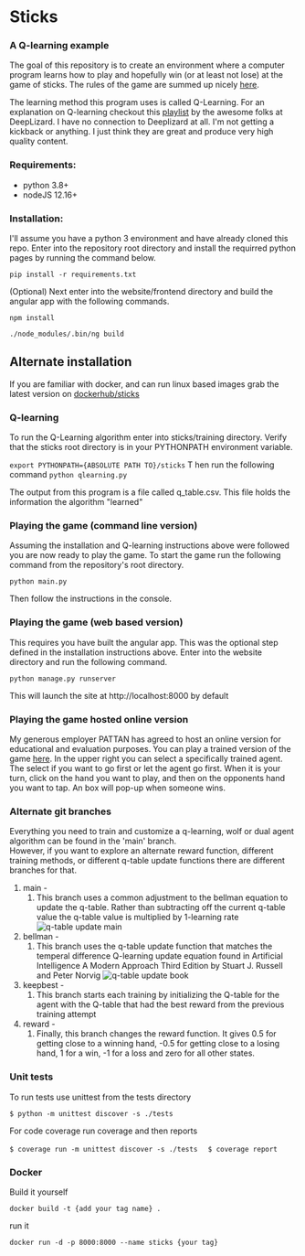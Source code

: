 # Sticks 
### A Q-learning example

The goal of this repository is to create an environment where a computer 
program learns how to play and hopefully win (or at least not lose) at the game of sticks. The rules of the game are
summed up nicely [here](https://frugalfun4boys.com/play-sticks-finger-game-kids/).

The learning method this program uses is called Q-Learning.  For an explanation on 
Q-learning checkout this [playlist](https://www.youtube.com/playlist?list=PLZbbT5o_s2xoWNVdDudn51XM8lOuZ_Njv) 
by the awesome folks at DeepLizard.  I have no connection to Deeplizard at all. I'm not getting a kickback or anything.
I just think they are great and produce very high quality content. 

### Requirements:
 - python 3.8+
 - nodeJS 12.16+

### Installation:
I'll assume you have a python 3 environment and have already cloned this repo. 
Enter into the repository root directory and install the requirred python pages by running the command below.

```pip install -r requirements.txt```

(Optional) Next enter into the website/frontend directory and build the angular app with the following commands.

```npm install```

```./node_modules/.bin/ng build```

## Alternate installation 
If you are familiar with docker, and can run linux based images grab the latest version on [dockerhub/sticks](https://hub.docker.com/repository/docker/mweltin/sticks)


### Q-learning
To run the Q-Learning algorithm enter into sticks/training directory.  Verify that the sticks root directory is in
your PYTHONPATH environment variable.

```export PYTHONPATH={ABSOLUTE PATH TO}/sticks```
T
hen run the following command
```python qlearning.py```

The output from this program is a file called q_table.csv.  This file holds the information the algorithm "learned"

### Playing the game (command line version)
Assuming the installation and Q-learning instructions above were followed you are now ready to play the game. To 
start the game run the following command from the repository's root directory.

```python main.py```

Then follow the instructions in the console.

### Playing the game (web based version) 
This requires you have built the angular app.  This was the optional step defined in the installation instructions above.  Enter into the website 
directory and run the following command.

```python manage.py runserver```

This will launch the site at http://localhost:8000 by default

### Playing the game hosted online version  
My generous employer PATTAN has agreed to host an online version for educational and evaluation purposes.
You can play a trained version of the game [here](http://tina.pattan.net:8001).
In the upper right you can select a specifically trained agent.  The select if you want to go first or let the agent go 
first.  When it is your turn, click on the hand you want to play, and then on the opponents hand you want to tap. An 
box will pop-up when someone wins. 

### Alternate git branches
Everything you need to train and customize a q-learning, wolf or dual agent algorithm can be found in the 'main' branch.  
However, if you want to explore an alternate reward function, different training methods, or different q-table update
functions there are different branches for that. 
1) main - 
   1) This branch uses a common adjustment to the bellman equation to update the q-table.  Rather than subtracting off the current q-table value the q-table value is multiplied by 1-learning rate ![q-table update main](main-q-table-update.jpeg)
2) bellman - 
   1) This branch uses the q-table update function that matches the temperal difference Q-learning update equation found in Artificial Intelligence A Modern Approach
Third Edition by Stuart J. Russell and Peter Norvig ![q-table update book](q-table-update-ai-book.png)
3) keepbest -
   1) This branch starts each training by initializing the Q-table for the agent with the Q-table that had the best reward from the previous training attempt
4) reward -
   1) Finally, this branch changes the reward function.  It gives 0.5 for getting close to a winning hand, -0.5 for getting close to a losing hand,  1 for a win, -1 for a loss and zero for all other states.

### Unit tests
To run tests use unittest from the tests directory

```$ python -m unittest discover -s ./tests```

For code coverage run coverage and then reports

```$ coverage run -m unittest discover -s ./tests  ```
```$ coverage report```

### Docker
Build it yourself

```docker build -t {add your tag name} .```

run it

```docker run -d -p 8000:8000 --name sticks {your tag}```

